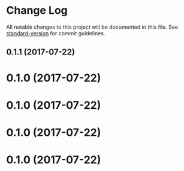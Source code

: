 # Change Log

All notable changes to this project will be documented in this file.
See [standard-version](https://github.com/conventional-changelog/standard-version) for commit guidelines.

<a name="0.1.1"></a>
## 0.1.1 (2017-07-22)



<a name="0.1.0"></a>
# 0.1.0 (2017-07-22)




<a name="0.1.0"></a>
# 0.1.0 (2017-07-22)



<a name="0.1.0"></a>
# 0.1.0 (2017-07-22)




<a name="0.1.0"></a>
# 0.1.0 (2017-07-22)
